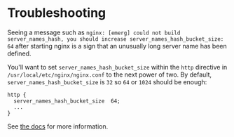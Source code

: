 # Troubleshooting

Seeing a message such as `nginx: [emerg] could not build server_names_hash, you should increase server_names_hash_bucket_size: 64` after starting nginx 
is a sign that an unusually long server name has been defined.

You'll want to set `server_names_hash_bucket_size` within the `http` directive in `/usr/local/etc/nginx/nginx.conf` to the next power of two. By default, 
`server_names_hash_bucket_size` is `32` so `64` or `1024` should be enough:

```
http {
  server_names_hash_bucket_size  64;
  ...
}
```

See [the docs](https://nginx.org/en/docs/http/server_names.html#optimization) for more information.